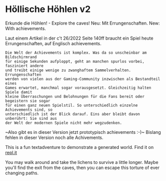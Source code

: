 # Höllische Höhlen v2
Erkunde die Höhlen! - Explore the caves!
Neu: Mit Errungenschaften. New: With achievements.

Laut einem Artikel in der c't 26/2022 Seite 140ff braucht ein Spiel heute
Errungenschaften, auf Englisch achievements.

```
Die Welt der Achievements ist komplex. Was da so unscheinbar am Bildschirmrand
für einige Sekunden aufploppt, geht an manchen spurlos vorbei, fasziniert andere
und treibt einige wenige zu zwanghaftem Sammelverhalten. Errungenschaften
werden von vielen aus der Gaming-Community inzwischen als Bestandteil eines
Games erwartet, manchmal sogar vorausgesetzt. Gleichzeitig halten Spiele damit
kleine Überraschungen und Belohnungen für die Fans bereit oder begeistern sie sogar
für einen ganz neuen Spielstil. So unterschiedlich einzelne Achievements sind, so
unterschiedlich ist der Blick darauf. Eins aber bleibt davon unberührt: Sie sind aus
der Welt der modernen Spiele nicht mehr wegzudenken.
```

~Also gibt es in dieser Version jetzt prototypisch achievements :-)~
Bislang fehlen in dieser Version noch alle Achivements.

This is a fun textadventure to demonstrate a generated world.
Find it on [repl.it](https://replit.com/@GeduldigeBirne/Die-hollischen-Hohlen#main.py)

You may walk around and take the lichens to survive a little longer.
Maybe you'll find the exit from the caves, then you can escape this torture of ever changing paths.
